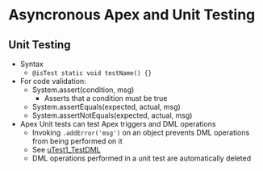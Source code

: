 # Asyncronous Apex and Unit Testing

## Unit Testing
* Syntax
  * `@isTest static void testName() {}`
* For code validation:
  * System.assert(condition, msg)
    * Asserts that a condition must be true
  * System.assertEquals(expected, actual, msg)
  * System.assertNotEquals(expected, actual, msg)
* Apex Unit tests can test Apex triggers and DML operations
  * Invoking `.addError('msg')` on an object prevents DML operations from being performed on it
  * See [uTest1_TestDML](./uTest1_TestDML)
  * DML operations performed in a unit test are automatically deleted

